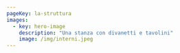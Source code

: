 ```yaml
---
pageKey: la-struttura
images:
  - key: hero-image
    description: "Una stanza con divanetti e tavolini"
    image: /img/interni.jpeg
---
```

